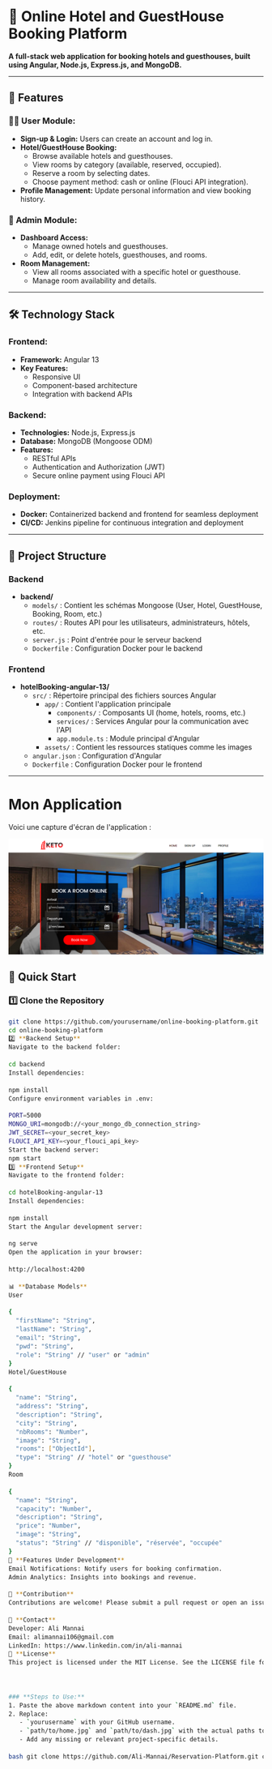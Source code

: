 # 🏨 Online Hotel and GuestHouse Booking Platform

**A full-stack web application for booking hotels and guesthouses, built using Angular, Node.js, Express.js, and MongoDB.**

---

## 🚀 Features

### 🧑‍💻 User Module:
- **Sign-up & Login:** Users can create an account and log in.
- **Hotel/GuestHouse Booking:** 
  - Browse available hotels and guesthouses.
  - View rooms by category (available, reserved, occupied).
  - Reserve a room by selecting dates.
  - Choose payment method: cash or online (Flouci API integration).
- **Profile Management:** Update personal information and view booking history.

### 🔑 Admin Module:
- **Dashboard Access:** 
  - Manage owned hotels and guesthouses.
  - Add, edit, or delete hotels, guesthouses, and rooms.
- **Room Management:**
  - View all rooms associated with a specific hotel or guesthouse.
  - Manage room availability and details.

---

## 🛠️ Technology Stack

### **Frontend:**
- **Framework:** Angular 13
- **Key Features:**
  - Responsive UI
  - Component-based architecture
  - Integration with backend APIs

### **Backend:**
- **Technologies:** Node.js, Express.js
- **Database:** MongoDB (Mongoose ODM)
- **Features:**
  - RESTful APIs
  - Authentication and Authorization (JWT)
  - Secure online payment using Flouci API

### **Deployment:**
- **Docker:** Containerized backend and frontend for seamless deployment
- **CI/CD:** Jenkins pipeline for continuous integration and deployment

---

## 📂 Project Structure

### **Backend**

- **backend/**  
  - `models/` : Contient les schémas Mongoose (User, Hotel, GuestHouse, Booking, Room, etc.)  
  - `routes/` : Routes API pour les utilisateurs, administrateurs, hôtels, etc.  
  - `server.js` : Point d'entrée pour le serveur backend  
  - `Dockerfile` : Configuration Docker pour le backend  

### **Frontend**

- **hotelBooking-angular-13/**  
  - `src/` : Répertoire principal des fichiers sources Angular  
    - `app/` : Contient l'application principale  
      - `components/` : Composants UI (home, hotels, rooms, etc.)  
      - `services/` : Services Angular pour la communication avec l'API  
      - `app.module.ts` : Module principal d'Angular  
    - `assets/` : Contient les ressources statiques comme les images  
  - `angular.json` : Configuration d'Angular  
  - `Dockerfile` : Configuration Docker pour le frontend  

---
# **Mon Application**

Voici une capture d'écran de l'application :

![Aperçu de l'application](home%20page.png)

## 🚀 Quick Start

### 1️⃣ Clone the Repository
```bash
git clone https://github.com/yourusername/online-booking-platform.git
cd online-booking-platform 
2️⃣ **Backend Setup**
Navigate to the backend folder:

cd backend
Install dependencies:

npm install
Configure environment variables in .env:

PORT=5000
MONGO_URI=mongodb://<your_mongo_db_connection_string>
JWT_SECRET=<your_secret_key>
FLOUCI_API_KEY=<your_flouci_api_key>
Start the backend server:
npm start
3️⃣ **Frontend Setup**
Navigate to the frontend folder:

cd hotelBooking-angular-13
Install dependencies:

npm install
Start the Angular development server:

ng serve
Open the application in your browser:

http://localhost:4200

📊 **Database Models**
User

{
  "firstName": "String",
  "lastName": "String",
  "email": "String",
  "pwd": "String",
  "role": "String" // "user" or "admin"
}
Hotel/GuestHouse

{
  "name": "String",
  "address": "String",
  "description": "String",
  "city": "String",
  "nbRooms": "Number",
  "image": "String",
  "rooms": ["ObjectId"],
  "type": "String" // "hotel" or "guesthouse"
}
Room

{
  "name": "String",
  "capacity": "Number",
  "description": "String",
  "price": "Number",
  "image": "String",
  "status": "String" // "disponible", "réservée", "occupée"
}
🌟 **Features Under Development**
Email Notifications: Notify users for booking confirmation.
Admin Analytics: Insights into bookings and revenue.

🤝 **Contribution**
Contributions are welcome! Please submit a pull request or open an issue for suggestions.

📧 **Contact**
Developer: Ali Mannai
Email: alimannai106@gmail.com
LinkedIn: https://www.linkedin.com/in/ali-mannai
📝 **License**
This project is licensed under the MIT License. See the LICENSE file for details.



### **Steps to Use:**
1. Paste the above markdown content into your `README.md` file.
2. Replace:
   - `yourusername` with your GitHub username.
   - `path/to/home.jpg` and `path/to/dash.jpg` with the actual paths to your project screenshots (if any).
   - Add any missing or relevant project-specific details.

bash git clone https://github.com/Ali-Mannai/Reservation-Platform.git cd online-booking-platform
